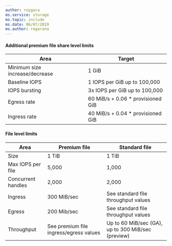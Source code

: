 ```yaml
---
author: roygara
ms.service: storage
ms.topic: include
ms.date: 06/07/2019
ms.author: rogarana
---
```

#### Additional premium file share level limits

|Area  |Target  |
|---------|---------|
|Minimum size increase/decrease    |1 GiB      |
|Baseline IOPS    |1 IOPS per GiB up to 100,000|
|IOPS bursting    |3x IOPS per GiB up to 100,000|
|Egress rate         |60 MiB/s + 0.06 * provisioned GiB        |
|Ingress rate| 40 MiB/s + 0.04 * provisioned GiB |

#### File level limits

|Area  |Premium file  |Standard file |
|---------|---------|---------|
|Size                  |1 TiB         |1 TiB|
|Max IOPS per file     |5,000         |1,000|
|Concurrent handles    |2,000         |2,000|
|Ingress  |300 MiB/sec|      See standard file throughput values|
|Egress   |200 Mib/sec| See standard file throughput values|
|Throughput| See premium file ingress/egress values| Up to 60 MiB/sec (GA), up to 300 MiB/sec (preview)|